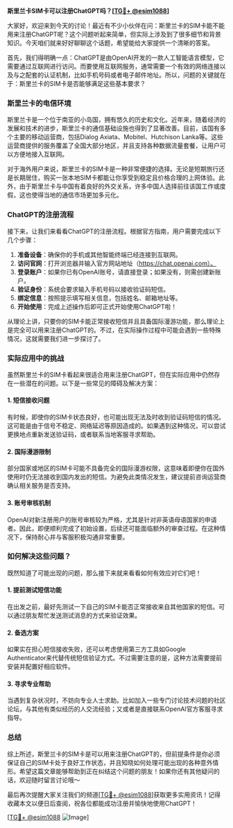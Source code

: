 **斯里兰卡SIM卡可以注册ChatGPT吗？[[TG💪+ @esim1088](https://t.me/s/esim1088)]**

大家好，欢迎来到今天的讨论！最近有不少小伙伴在问：斯里兰卡的SIM卡能不能用来注册ChatGPT呢？这个问题听起来简单，但实际上涉及到了很多细节和背景知识。今天咱们就来好好聊聊这个话题，希望能给大家提供一个清晰的答案。

首先，我们得明确一点：ChatGPT是由OpenAI开发的一款人工智能语言模型，它需要通过互联网进行访问。而要使用互联网服务，通常需要一个有效的网络连接以及与之配套的认证机制，比如手机号码或者电子邮件地址。所以，问题的关键就在于：斯里兰卡的SIM卡是否能够满足这些基本要求？

### 斯里兰卡的电信环境

斯里兰卡是一个位于南亚的小岛国，拥有悠久的历史和文化。近年来，随着经济的发展和技术的进步，斯里兰卡的通信基础设施也得到了显著改善。目前，该国有多个主要的移动运营商，包括Dialog Axiata、Mobitel、Hutchison Lanka等。这些运营商提供的服务覆盖了全国大部分地区，并且支持各种数据流量套餐，让用户可以方便地接入互联网。

对于海外用户来说，斯里兰卡的SIM卡是一种非常便捷的选择。无论是短期旅行还是长期居住，购买一张本地SIM卡都能让你享受到稳定且价格合理的上网体验。此外，由于斯里兰卡与中国有着良好的外交关系，许多中国人选择前往该国工作或度假，这也使得当地的通信市场更加多元化。

### ChatGPT的注册流程

接下来，让我们来看看ChatGPT的注册流程。根据官方指南，用户需要完成以下几个步骤：

1. **准备设备**：确保你的手机或其他智能终端已经连接到互联网。
2. **访问官网**：打开浏览器并输入官方网站地址（https://chat.openai.com）。
3. **登录账户**：如果你已有OpenAI账号，请直接登录；如果没有，则需创建新账户。
4. **验证身份**：系统会要求输入手机号码以接收验证码短信。
5. **绑定信息**：按照提示填写相关信息，包括姓名、邮箱地址等。
6. **开始使用**：完成上述操作后即可正式开始使用ChatGPT啦！

从理论上讲，只要你的SIM卡能正常接收短信并且具备国际漫游功能，那么理论上是完全可以用来注册ChatGPT的。不过，在实际操作过程中可能会遇到一些特殊情况，这就需要我们进一步探讨了。

### 实际应用中的挑战

虽然斯里兰卡的SIM卡看起来很适合用来注册ChatGPT，但在实际应用中仍然存在一些潜在的问题。以下是一些常见的障碍及解决方案：

#### 1. 短信接收问题
有时候，即使你的SIM卡状态良好，也可能出现无法及时收到验证码短信的情况。这可能是由于信号不稳定、网络延迟等原因造成的。如果遇到这种情况，可以尝试更换地点重新发送验证码，或者联系当地客服寻求帮助。

#### 2. 国际漫游限制
部分国家或地区的SIM卡可能不具备完全的国际漫游权限，这意味着即便你在国外使用时仍无法接收到国内发出的短信。为避免此类情况发生，建议提前咨询运营商确认相关服务是否支持。

#### 3. 账号审核机制
OpenAI对新注册用户的账号审核较为严格，尤其是针对非英语母语国家的申请者。因此，即便顺利完成了初始设置，后续还可能面临额外的审查过程。在这种情况下，保持耐心并与客服积极沟通非常重要。

### 如何解决这些问题？

既然知道了可能出现的问题，那么接下来就来看看如何有效应对它们吧！

#### 1. 提前测试短信功能
在出发之前，最好先测试一下自己的SIM卡能否正常接收来自其他国家的短信。可以通过朋友帮忙发送测试消息的方式来验证效果。

#### 2. 备选方案
如果实在担心短信接收失败，还可以考虑使用第三方工具如Google Authenticator来代替传统短信验证方式。不过需要注意的是，这种方法需要提前安装并配置好相应软件。

#### 3. 寻求专业帮助
当遇到复杂状况时，不妨向专业人士求助。比如加入一些专门讨论技术问题的社区论坛，与其他有类似经历的人交流经验；又或者是直接联系OpenAI官方客服寻求指导。

### 总结

综上所述，斯里兰卡的SIM卡是可以用来注册ChatGPT的，但前提条件是你必须保证自己的SIM卡处于良好工作状态，并且知晓如何处理可能出现的各种意外情形。希望这篇文章能够帮助到正在纠结这个问题的朋友！如果你还有其他疑问的话，欢迎随时留言讨论哦～

最后再次提醒大家关注我们的频道[[TG💪+ @esim1088](https://t.me/s/esim1088)]获取更多实用资讯！记得收藏本文以便日后查阅，祝各位都能成功注册并愉快地使用ChatGPT！

[[TG💪+ @esim1088](https://t.me/s/esim1088) ![Image](https://i.postimg.cc/4NQfJmqS/Snipaste-2025-05-13-00-14-12.png)]